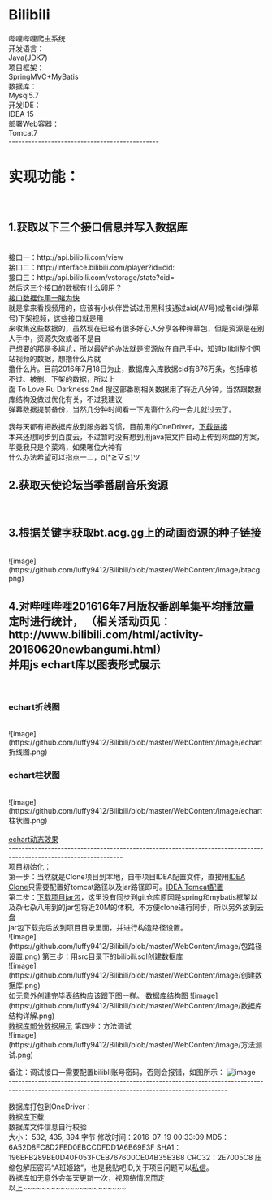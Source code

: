 # Bilibili<br/>
哔哩哔哩爬虫系统<br/>
开发语言：<br/>
Java(JDK7)<br/>
项目框架：<br/>
SpringMVC+MyBatis<br/>
数据库：<br/>
Mysql5.7<br/>
开发IDE：<br/>
IDEA 15<br/>
部署Web容器：<br/>
Tomcat7<br/>
----------------------------------------------<br/>
<h1 >实现功能：</h1><br/>
<h2 >1.获取以下三个接口信息并写入数据库</h2><br/>
接口一：http://api.bilibili.com/view<br/>
接口二：http://interface.bilibili.com/player?id=cid:<br/>
接口三：http://api.bilibili.com/vstorage/state?cid=<br/>
然后这三个接口的数据有什么卵用？</br>
<a href="http://photo.weibo.com/5252060298/wbphotos/large/mid/3998341572173949/pid/005Jr6NYgw1f5x82npzo1g310b0lse8e">接口数据作用一睹为快</a></br>
就是拿来看视频用的，应该有小伙伴尝试过用黑科技通过aid(AV号)或者cid(弹幕号)下架视频，这些接口就是用</br>
来收集这些数据的，虽然现在已经有很多好心人分享各种弹幕包，但是资源是在别人手中，资源失效或者不是自</br>
己想要的那是多尴尬，所以最好的办法就是资源放在自己手中，知道bilibli整个网站视频的数据，想撸什么片就</br>
撸什么片。目前2016年7月18日为止，数据库入库数据cid有876万条，包括审核不过、被删、下架的数据，所以上</br>
面 To Love Ru Darkness 2nd 搜这部番剧相关数据用了将近八分钟，当然跟数据库结构没做过优化有关，不过我建议</br>
弹幕数据提前备份，当然几分钟时间看一下鬼畜什么的一会儿就过去了。</br>
 
我每天都有把数据库放到服务器习惯，目前用的OneDriver，<a href="#down">下载链接</a></br>
本来还想同步到百度云，不过暂时没有想到用java把文件自动上传到网盘的方案，毕竟我只是个菜鸡，如果哪位大神有</br>
什么办法希望可以指点一二，o(*≧▽≦)ツ</br>

<h2 >2.获取天使论坛当季番剧音乐资源</h2><br/>
<h2 >3.根据关键字获取bt.acg.gg上的动画资源的种子链接</h2><br/>
![image](https://github.com/luffy9412/Bilibili/blob/master/WebContent/image/btacg.png)<br/>
<h2 >4.对哔哩哔哩201616年7月版权番剧单集平均播放量定时进行统计，                          （相关活动页见：http://www.bilibili.com/html/activity-20160620newbangumi.html）<br/>
并用js echart库以图表形式展示</h2><br/>
<h3 >echart折线图</h3><br/>
![image](https://github.com/luffy9412/Bilibili/blob/master/WebContent/image/echart折线图.png)<br/>
<h3 >echart柱状图</h3><br/>
![image](https://github.com/luffy9412/Bilibili/blob/master/WebContent/image/echart柱状图.png)<br/>
<br/>
<a href="http://photo.weibo.com/5252060298/wbphotos/large/mid/3998282424045592/pid/005Jr6NYgw1f5x1fnohh7g30zg0i07wv">echart动态效果</a><br/>
-----------------------------------------------------------------------------------------------------------------<br/>
项目初始化：<br/>
第一步：当然就是Clone项目到本地，自带项目IDEA配置文件，直接用<a href="http://photo.weibo.com/5252060298/wbphotos/large/mid/3998323147026568/pid/005Jr6NYgw1f5x65v49sag310b0klu0x">IDEA Clone</a>只需要配置好tomcat路径以及jar路径即可。<a href="http://photo.weibo.com/5252060298/wbphotos/large/mid/3998282424045592/pid/005Jr6NYgw1f5x1hv77cog30tx0l0b29">IDEA Tomcat配置<a/><br/>
第二步：<a href="http://pan.baidu.com/s/1dFx7zOX">下载项目jar包</a>，这里没有同步到git仓库原因是spring和mybatis框架以及杂七杂八用到的jar包将近20M的体积，不方便clone进行同步，所以另外放到云盘</br>
jar包下载完后放到项目目录里面，并进行构造路径设置。</br>
![image](https://github.com/luffy9412/Bilibili/blob/master/WebContent/image/包路径设置.png)
第三步：用src目录下的bilibili.sql创建数据库<br/>
![image](https://github.com/luffy9412/Bilibili/blob/master/WebContent/image/创建数据库.png)<br/>
如无意外创建完毕表结构应该跟下图一样。
数据库结构图
![image](https://github.com/luffy9412/Bilibili/blob/master/WebContent/image/数据库结构详解.png)<br/>
<a href="http://photo.weibo.com/5252060298/wbphotos/large/mid/3998288506219148/pid/005Jr6NYgw1f5x22mc4zlg30x40bye81">数据库部分数据展示</a>
第四步：方法调试<br/>
![image](https://github.com/luffy9412/Bilibili/blob/master/WebContent/image/方法测试.png)<br/>

备注：调试接口一需要配置bilibli账号密码，否则会报错，如图所示：
![image](https://github.com/luffy9412/Bilibili/blob/master/WebContent/image/bilibli账号密码配置.png)<br/>
-------------------------------------------------------------------------------------------------------------------------------------------------<br/>



数据库打包到OneDriver：<br/>
<a name="down" href="https://1drv.ms/f/s!AqIrS5Y3YYnjg00rhqs5pOw6KO4n">数据库下载</a><br/>
数据库文件信息自行校验<br/>
大小：	532, 435, 394 字节
修改时间：2016-07-19 00:33:09
MD5：	6A52D8FC8D2FED0EBCCDFDD1A6B69E3F
SHA1：	196EFB289BE0D40F053FCEB767600CE04B35E3B8
CRC32：2E7005C8
压缩包解压密码“A班姬路”，也是我贴吧ID,关于项目问题可以<a href="http://tieba.baidu.com/im/pcmsg?from=820363216">私信</a>。<br/>
数据库如无意外会每天更新一次，视网络情况而定<br/>
以上~~~~~~~~~~~~~~~~~~~~~~<br/>
